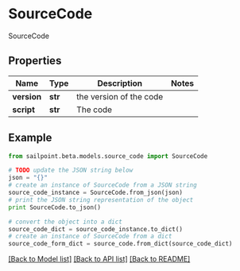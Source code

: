 # SourceCode

SourceCode

## Properties
Name | Type | Description | Notes
------------ | ------------- | ------------- | -------------
**version** | **str** | the version of the code | 
**script** | **str** | The code | 

## Example

```python
from sailpoint.beta.models.source_code import SourceCode

# TODO update the JSON string below
json = "{}"
# create an instance of SourceCode from a JSON string
source_code_instance = SourceCode.from_json(json)
# print the JSON string representation of the object
print SourceCode.to_json()

# convert the object into a dict
source_code_dict = source_code_instance.to_dict()
# create an instance of SourceCode from a dict
source_code_form_dict = source_code.from_dict(source_code_dict)
```
[[Back to Model list]](../README.md#documentation-for-models) [[Back to API list]](../README.md#documentation-for-api-endpoints) [[Back to README]](../README.md)


